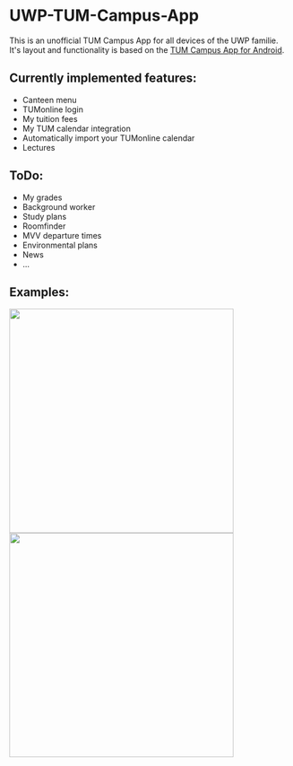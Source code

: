 # UWP-TUM-Campus-App

This is an unofficial TUM Campus App for all devices of the UWP familie.
It's layout and functionality is based on the [TUM Campus App for Android](https://github.com/TCA-Team/TumCampusApp).

## Currently implemented features:
* Canteen menu
* TUMonline login
* My tuition fees
* My TUM calendar integration
* Automatically import your TUMonline calendar
* Lectures

## ToDo:
* My grades
* Background worker
* Study plans
* Roomfinder
* MVV departure times
* Environmental plans
* News
* ...

## Examples:
<img src="http://i.imgur.com/a7isoJM.png" width="400"> <img src="http://i.imgur.com/Sqhd1ab.png" width="400">
